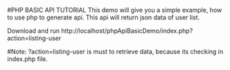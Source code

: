 #PHP BASIC API TUTORIAL 
This demo will give you a simple example, how to use php to generate api.
This api will return json data of user list.

Download and run
http://localhost/phpApiBasicDemo/index.php?action=listing-user

#Note: 
?action=listing-user is must to retrieve data, because its checking in index.php file.